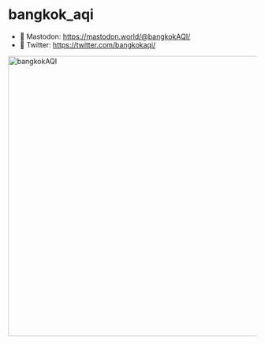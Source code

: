 # bangkok_aqi
- 💜 Mastodon: https://mastodon.world/@bangkokAQI/
- 💙 Twitter: https://twitter.com/bangkokaqi/

<img width="567" alt="bangkokAQI" src="https://user-images.githubusercontent.com/20311850/233511998-8fadf841-1056-4d62-8171-f66ce38f1bbc.png">
